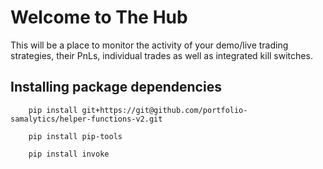 # Welcome to The Hub
This will be a place to monitor the activity of your demo/live trading strategies, their PnLs, individual trades as well as integrated kill switches.


## Installing package dependencies

``` shell
    pip install git+https://git@github.com/portfolio-samalytics/helper-functions-v2.git

    pip install pip-tools
    
    pip install invoke
```


